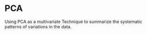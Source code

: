 # PCA
Using PCA as a multivariate Technique to summarize the systematic patterns of variations in the data.
